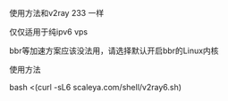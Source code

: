 使用方法和v2ray 233 一样

仅仅适用于纯ipv6 vps

bbr等加速方案应该没法用，请选择默认开启bbr的Linux内核



使用方法

bash <(curl -sL6 scaleya.com/shell/v2ray6.sh)